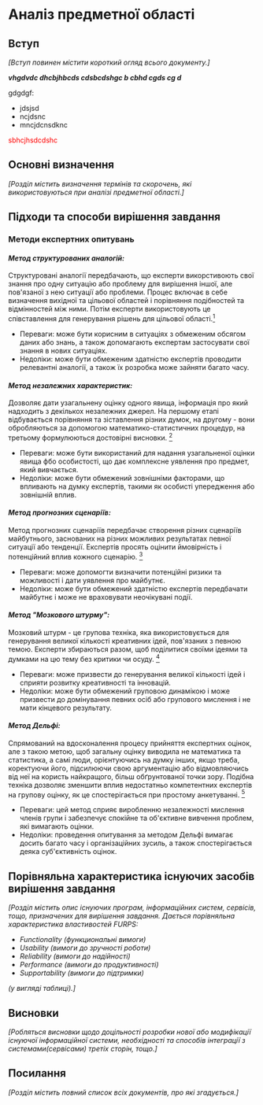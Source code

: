 # Аналіз предметної області

## Вступ

*[Вступ повинен містити короткий огляд всього документу.]*
 
 ***vhgdvdc dhcbjhbcds cdsbcdshgc b cbhd cgds cg d***

 gdgdgf:
 - jdsjsd
 - ncjdsnc
 - mncjdcnsdknc

<span style="color:red"> sbhcjhsdcdshc </span>

## Основні визначення

*[Розділ містить визначення термінів та скорочень, які використовуються при аналізі предметної області.]*

## Підходи та способи вирішення завдання

### **Методи експертних опитувань**

#### *Метод структурованих аналогій:* 
 Структуровані аналогії передбачають, що експерти викорстивоють свої знання про одну ситуацію або проблему для вирішення 
 іншої, але пов'язаної з нею ситуації або проблеми. Процес включає в себе визначення вихідної та цільової областей і 
порівняння подібностей та відмінностей між ними. Потім експерти використовують це співставлення для генерування рішень
для цільової області.[<sup>1</sup>](https://otexts.com/fpp2/analogies.html)
- Переваги: може бути корисним в ситуаціях з обмеженим обсягом даних або знань, а також допомагають експертам 
застосувати свої знання в нових ситуаціях.
- Недоліки: може бути обмеженим здатністю експертів проводити релевантні аналогії, а також їх розробка може зайняти 
багато часу.

#### *Метод незалежних характеристик:*
Дозволяє дати узагальнену оцінку одного явища, інформація про який надходить з декількох незалежних джерел. 
На першому етапі відбувається порівняння та зіставлення різних думок, на другому - вони обробляються за допомогою 
математико-статистичних процедур, на третьому формулюються достовірні висновки.
[<sup>2</sup>](https://studfile.net/preview/5456986/page:6/)
- Переваги: може бути використаний для надання узагальненої оцінки явища фбо особистості, що дає комплексне уявлення
про предмет, який вивчається.
- Недоліки: може бути обмежений зовнішніми факторами, що впливають на думку експертів, такими як особисті упередження 
або зовнішній вплив.

#### *Метод прогнозних сценаріїв:*
Метод прогнозних сценаріїв передбачає створення різних сценаріїв майбутнього, заснованих на різних можливих результатах
певної ситуації або тенденції. Експертів просять оцінити ймовірність і потенційний вплив кожного сценарію.
[<sup>3</sup>](https://otexts.com/fpp2/scenarios.html)
- Переваги: може допомогти визначити потенційні ризики та можливості і дати уявлення про майбутнє.
- Недоліки: може бути обмежений здатністю експертів передбачати майбутнє і може не враховувати неочікувані події.

#### *Метод "Мозкового штурму":*
Мозковий штурм - це групова техніка, яка використовується для генерування великої кількості креативних ідей, пов'язаних
з певною темою. Експерти збираються разом, щоб поділитися своїми ідеями та думками на цю тему без критики чи осуду.
[<sup>4</sup>](https://happymonday.ua/shho-take-mozkovyj-shturm)
- Переваги: може призвести до генерування великої кількості ідей і сприяти розвитку креативності та інновацій.
- Недоліки: може бути обмежений груповою динамікою і може призвести до домінування певних осіб або групового мислення
і не мати кінцевого результату.

#### *Метод Дельфі:*
Спрямований на вдосконалення процесу прийняття експертних оцінок, але з такою метою, щоб загальну оцінку виводила не 
математика та статистика, а самі люди, орієнтуючись на думку інших, якщо треба, коректуючи його, підсилюючи свою 
аргументацію або відмовляючись від неї на користь найкращого, більш обґрунтованої точки зору. Подібна техніка дозволяє
зменшити вплив недостатньо компетентних експертів на групову оцінку, як це спостерігається при простому анкетуванні.
[<sup>5</sup>](https://studfile.net/preview/5456986/page:6/)
- Переваги: цей метод сприяє виробленню незалежності мислення членів групи і забезпечує спокійне та об'єктивне вивчення 
проблем, які вимагають оцінки.
- Недоліки: проведення опитування за методом Дельфі вимагає досить багато часу і організаційних зусиль, а також 
спостерігається деяка суб'єктивність оцінок.


## Порівняльна характеристика існуючих засобів вирішення завдання

*[Розділ містить опис існуючих програм, інформаційних систем, сервісів, тощо, призначених для вирішення 
завдання. Дається порівняльна характеристика властивостей FURPS:*
- *Functionality (функциональні вимоги)*
- *Usability (вимоги до зручності роботи)*
- *Reliability (вимоги до надійності)*
- *Performance (вимоги до продуктивності)*
- *Supportability (вимоги до підтримки)*

 *(у вигляді таблиці).]*

## Висновки

*[Робляться висновки щодо доцільності розробки нової або модифікації існуючої інформаційної системи, необхідності та способів інтеграції з системами(сервісами) третіх сторін, тощо.]*

## Посилання

*[Розділ містить повний список всіх документів, про які згадується.]*

